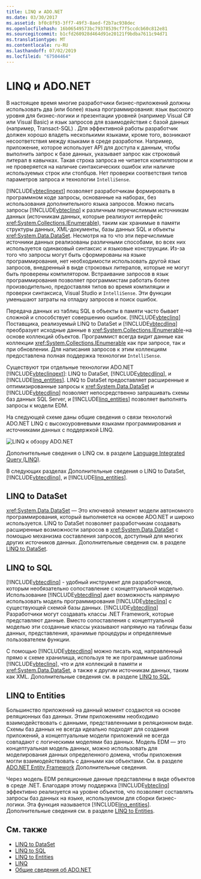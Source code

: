 ```yaml
---
title: LINQ и ADO.NET
ms.date: 03/30/2017
ms.assetid: bf0c8f93-3ff7-49f3-8aed-f2b7ac938dec
ms.openlocfilehash: 16b06549573bc79378539cf7f5ccdcb60c812e81
ms.sourcegitcommit: b1cfd260928d464d91e20121f9bdba7611c94d71
ms.translationtype: MT
ms.contentlocale: ru-RU
ms.lasthandoff: 07/02/2019
ms.locfileid: "67504464"
---
```

# <a name="linq-and-adonet"></a>LINQ и ADO.NET
В настоящее время многие разработчики бизнес-приложений должны использовать два (или более) языка программирования: язык высокого уровня для бизнес-логики и презентации уровней (например Visual C# или Visual Basic) и язык запросов для взаимодействия с базой данных (например, Transact-SQL) . Для эффективной работы разработчик должен хорошо владеть несколькими языками, кроме того, возникают несоответствия между языками в среде разработки. Например, приложение, которое использует API для доступа к данным, чтобы выполнить запрос к базе данных, указывает запрос как строковый литерал в кавычках. Такая строка запроса не читается компилятором и не проверяется на наличие синтаксических ошибок или наличие используемых строк или столбцов. Нет проверки соответствия типов параметров запроса и технологии `IntelliSense`.  
  
 [!INCLUDE[vbteclinqext](../../../../includes/vbteclinqext-md.md)] позволяет разработчикам формировать в программном коде запросы, основанные на наборах, без использования дополнительного языка запросов. Можно писать запросы [!INCLUDE[vbteclinq](../../../../includes/vbteclinq-md.md)] к различным перечислимым источникам данных (источникам данных, которые реализуют интерфейс <xref:System.Collections.IEnumerable>), таким как хранимые в памяти структуры данных, XML-документы, базы данных SQL и объекты <xref:System.Data.DataSet>. Несмотря на то что эти перечислимые источники данных реализованы различными способами, во всех них используется одинаковый синтаксис и языковые конструкции. Из-за того что запросы могут быть сформированы на языке программирования, нет необходимости использовать другой язык запросов, внедренный в виде строковых литералов, которые не могут быть проверены компилятором. Встраивание запросов в язык программирования позволяет программистам работать более производительно, предоставляя типов во время компиляции и проверки синтаксиса, Visual Studio и `IntelliSense`. Эти функции уменьшают затраты на отладку запросов и поиск ошибок.  
  
 Передача данных из таблиц SQL в объекты в памяти часто бывает сложной и способствует совершению ошибок. [!INCLUDE[vbteclinq](../../../../includes/vbteclinq-md.md)] Поставщика, реализуемый LINQ to DataSet и [!INCLUDE[vbtecdlinq](../../../../includes/vbtecdlinq-md.md)] преобразует исходные данные в <xref:System.Collections.IEnumerable>-на основе коллекций объектов. Программист всегда видит данные как коллекции <xref:System.Collections.IEnumerable> как при запросе, так и при обновлении. Для написания запросов к этим коллекциям предоставлена полная поддержка технологии `IntelliSense`.  
  
 Существуют три отдельные технологии ADO.NET [!INCLUDE[vbteclinqext](../../../../includes/vbteclinqext-md.md)]: LINQ to DataSet, [!INCLUDE[vbtecdlinq](../../../../includes/vbtecdlinq-md.md)], и [!INCLUDE[linq_entities](../../../../includes/linq-entities-md.md)]. LINQ to DataSet предоставляет расширенные и оптимизированные запросы к <xref:System.Data.DataSet> и [!INCLUDE[vbtecdlinq](../../../../includes/vbtecdlinq-md.md)] позволяет непосредственно запрашивать схемы баз данных SQL Server, и [!INCLUDE[linq_entities](../../../../includes/linq-entities-md.md)] позволяет выполнять запросы к модели EDM.  
  
 На следующей схеме даны общие сведения о связи технологий ADO.NET LINQ с высокоуровневыми языками программирования и источниками данных с поддержкой LINQ.  
  
 ![LINQ к обзору ADO.NET](../../../../docs/framework/data/adonet/media/dpue-linqtoadonetoverview-bpuedev11.gif "DPUE_LinqToAdoNetOverview_bpuedev11")  
  
 Дополнительные сведения о LINQ см. в разделе [Language Integrated Query (LINQ)](../../../csharp/programming-guide/concepts/linq/index.md).
  
 В следующих разделах Дополнительные сведения о LINQ to DataSet, [!INCLUDE[vbtecdlinq](../../../../includes/vbtecdlinq-md.md)], и [!INCLUDE[linq_entities](../../../../includes/linq-entities-md.md)].  
  
## <a name="linq-to-dataset"></a>LINQ to DataSet  
 <xref:System.Data.DataSet> — Это ключевой элемент модели автономного программирования, который выполняется на основе ADO.NET и широко используется. LINQ to DataSet позволяет разработчикам создавать расширенные возможности запросов в <xref:System.Data.DataSet> с помощью механизма составления запросов, доступный для многих других источников данных. Дополнительные сведения см. в разделе [LINQ to DataSet](../../../../docs/framework/data/adonet/linq-to-dataset.md).  
  
## <a name="linq-to-sql"></a>LINQ to SQL  
 [!INCLUDE[vbtecdlinq](../../../../includes/vbtecdlinq-md.md)] - удобный инструмент для разработчиков, которым необязательно сопоставление с концептуальной моделью. Использование [!INCLUDE[vbtecdlinq](../../../../includes/vbtecdlinq-md.md)] дает возможность напрямую использовать модель программирования [!INCLUDE[vbteclinq](../../../../includes/vbteclinq-md.md)] с существующей схемой базы данных. [!INCLUDE[vbtecdlinq](../../../../includes/vbtecdlinq-md.md)] Разработчики могут создавать классы .NET Framework, которые представляют данные. Вместо сопоставления с концептуальной моделью эти созданные классы указывают напрямую на таблицы базы данных, представления, хранимые процедуры и определяемые пользователем функции.  
  
 С помощью [!INCLUDE[vbtecdlinq](../../../../includes/vbtecdlinq-md.md)] можно писать код, направленный прямо к схеме хранилища, используя те же программные шаблоны [!INCLUDE[vbteclinq](../../../../includes/vbteclinq-md.md)], что и для коллекций в памяти и <xref:System.Data.DataSet>, а также к другим источникам данных, таким как XML. Дополнительные сведения см. в разделе [LINQ to SQL](../../../../docs/framework/data/adonet/sql/linq/index.md).  
  
## <a name="linq-to-entities"></a>LINQ to Entities  
 Большинство приложений на данный момент создаются на основе реляционных баз данных. Этим приложениям необходимо взаимодействовать с данными, представленными в реляционном виде. Схемы баз данных не всегда идеально подходят для создания приложений, а концептуальные модели приложений не всегда совпадают с логическими моделями баз данных. Модель EDM — это концептуальная модель данных, можно использовать для моделирования данных определенного домена, чтобы приложения могли взаимодействовать с данными как объектами. См. в разделе [ADO.NET Entity Framework](../../../../docs/framework/data/adonet/ef/index.md) Дополнительные сведения.  
  
 Через модель EDM реляционные данные представлены в виде объектов в среде .NET. Благодаря этому поддержка [!INCLUDE[vbteclinq](../../../../includes/vbteclinq-md.md)] эффективно реализуется на уровне объектов, что позволяет составлять запросы баз данных на языке, используемом для сборки бизнес-логики. Эта функция называется [!INCLUDE[linq_entities](../../../../includes/linq-entities-md.md)]. Дополнительные сведения см. в разделе [LINQ to Entities](../../../../docs/framework/data/adonet/ef/language-reference/linq-to-entities.md).  
  
## <a name="see-also"></a>См. также

- [LINQ to DataSet](../../../../docs/framework/data/adonet/linq-to-dataset.md)
- [LINQ to SQL](../../../../docs/framework/data/adonet/sql/linq/index.md)
- [LINQ to Entities](../../../../docs/framework/data/adonet/ef/language-reference/linq-to-entities.md)
- [LINQ](../../../csharp/programming-guide/concepts/linq/index.md)
- [Общие сведения об ADO.NET](ado-net-overview.md)
